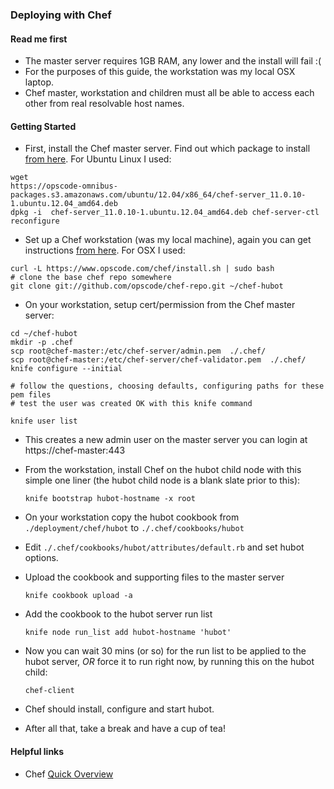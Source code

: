 ### Deploying with Chef

#### Read me first

* The master server requires 1GB RAM, any lower and the install will fail :(
* For the purposes of this guide, the workstation was my local OSX laptop.
* Chef master, workstation and children must all be able to access each other
  from real resolvable host names.

#### Getting Started

* First, install the Chef master server. Find out which package to install [from
  here](http://www.getchef.com/chef/install/). For Ubuntu Linux I used:

```
wget
https://opscode-omnibus-packages.s3.amazonaws.com/ubuntu/12.04/x86_64/chef-server_11.0.10-1.ubuntu.12.04_amd64.deb
dpkg -i  chef-server_11.0.10-1.ubuntu.12.04_amd64.deb chef-server-ctl
reconfigure
```

* Set up a Chef workstation (was my local machine), again you can get
  instructions [from here](http://www.getchef.com/chef/install/). For OSX I
  used:

```
curl -L https://www.opscode.com/chef/install.sh | sudo bash
# clone the base chef repo somewhere
git clone git://github.com/opscode/chef-repo.git ~/chef-hubot
```

* On your workstation, setup cert/permission from the Chef master server:

```
cd ~/chef-hubot
mkdir -p .chef
scp root@chef-master:/etc/chef-server/admin.pem  ./.chef/
scp root@chef-master:/etc/chef-server/chef-validator.pem  ./.chef/
knife configure --initial

# follow the questions, choosing defaults, configuring paths for these pem files
# test the user was created OK with this knife command

knife user list
```

* This creates a new admin user on the master server you can login at
  https://chef-master:443

* From the workstation, install Chef on the hubot child node with this simple
  one liner (the hubot child node is a blank slate prior to this):

    `knife bootstrap hubot-hostname -x root`

* On your workstation copy the hubot cookbook from `./deployment/chef/hubot` to
  `./.chef/cookbooks/hubot`

* Edit `./.chef/cookbooks/hubot/attributes/default.rb` and set hubot options.

* Upload the cookbook and supporting files to the master server

    `knife cookbook upload -a`

* Add the cookbook to the hubot server run list

    `knife node run_list add hubot-hostname 'hubot'`

* Now you can wait 30 mins (or so) for the run list to be applied to the hubot
  server, _OR_ force it to run right now, by running this on the hubot child:

    `chef-client`

* Chef should install, configure and start hubot.

* After all that, take a break and have a cup of tea!

#### Helpful links

* Chef [Quick Overview](http://docs.opscode.com/chef_quick_overview.html)
